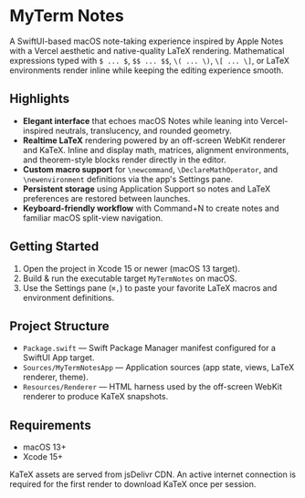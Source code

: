 # MyTerm Notes

A SwiftUI-based macOS note-taking experience inspired by Apple Notes with a Vercel aesthetic and native-quality LaTeX rendering. Mathematical expressions typed with `$ ... $`, `$$ ... $$`, `\( ... \)`, `\[ ... \]`, or LaTeX environments render inline while keeping the editing experience smooth.

## Highlights

- **Elegant interface** that echoes macOS Notes while leaning into Vercel-inspired neutrals, translucency, and rounded geometry.
- **Realtime LaTeX** rendering powered by an off-screen WebKit renderer and KaTeX. Inline and display math, matrices, alignment environments, and theorem-style blocks render directly in the editor.
- **Custom macro support** for `\newcommand`, `\DeclareMathOperator`, and `\newenvironment` definitions via the app's Settings pane.
- **Persistent storage** using Application Support so notes and LaTeX preferences are restored between launches.
- **Keyboard-friendly workflow** with Command+N to create notes and familiar macOS split-view navigation.

## Getting Started

1. Open the project in Xcode 15 or newer (macOS 13 target).
2. Build & run the executable target `MyTermNotes` on macOS.
3. Use the Settings pane (`⌘,`) to paste your favorite LaTeX macros and environment definitions.

## Project Structure

- `Package.swift` — Swift Package Manager manifest configured for a SwiftUI App target.
- `Sources/MyTermNotesApp` — Application sources (app state, views, LaTeX renderer, theme).
- `Resources/Renderer` — HTML harness used by the off-screen WebKit renderer to produce KaTeX snapshots.

## Requirements

- macOS 13+
- Xcode 15+

KaTeX assets are served from jsDelivr CDN. An active internet connection is required for the first render to download KaTeX once per session.
